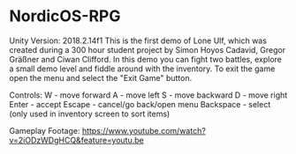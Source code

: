 # NordicOS-RPG
Unity Version: 2018.2.14f1 
This is the first demo of Lone Ulf, which was created during a 300 hour student project
by Simon Hoyos Cadavid, Gregor Gräßner and Ciwan Clifford. In this demo you can fight two battles,
explore a small demo level and fiddle around with the inventory. To exit the game open the menu and 
select the "Exit Game" button.


Controls: 
W - move forward
A - move left
S - move backward
D - move right
Enter - accept
Escape - cancel/go back/open menu
Backspace - select (only used in inventory screen to sort items)


Gameplay Footage:
https://www.youtube.com/watch?v=2iODzWDgHCQ&feature=youtu.be
